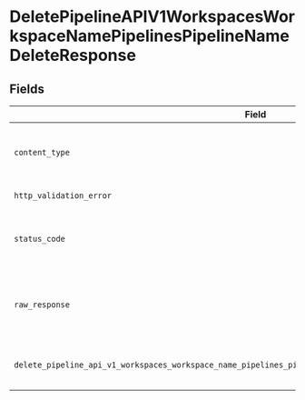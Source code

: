 # DeletePipelineAPIV1WorkspacesWorkspaceNamePipelinesPipelineNameDeleteResponse


## Fields

| Field                                                                                                      | Type                                                                                                       | Required                                                                                                   | Description                                                                                                |
| ---------------------------------------------------------------------------------------------------------- | ---------------------------------------------------------------------------------------------------------- | ---------------------------------------------------------------------------------------------------------- | ---------------------------------------------------------------------------------------------------------- |
| `content_type`                                                                                             | *str*                                                                                                      | :heavy_check_mark:                                                                                         | HTTP response content type for this operation                                                              |
| `http_validation_error`                                                                                    | [Optional[shared.HTTPValidationError]](../../models/shared/httpvalidationerror.md)                         | :heavy_minus_sign:                                                                                         | Validation Error                                                                                           |
| `status_code`                                                                                              | *int*                                                                                                      | :heavy_check_mark:                                                                                         | HTTP response status code for this operation                                                               |
| `raw_response`                                                                                             | [requests.Response](https://requests.readthedocs.io/en/latest/api/#requests.Response)                      | :heavy_minus_sign:                                                                                         | Raw HTTP response; suitable for custom response parsing                                                    |
| `delete_pipeline_api_v1_workspaces_workspace_name_pipelines_pipeline_name_delete_200_application_json_any` | *Optional[Any]*                                                                                            | :heavy_minus_sign:                                                                                         | The pipeline was successfully deleted                                                                      |